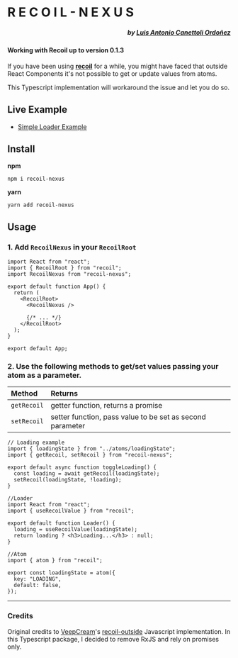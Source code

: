 # R E C O I L - N E X U S

##### <div align="right">by [Luis Antonio Canettoli Ordoñez](http://luisanton.io)</div>

#### Working with Recoil up to version 0.1.3

If you have been using **[recoil](https://recoiljs.org/)** for a while, you might have faced that outside React Components it's not possible to get or update values from atoms.

This Typescript implementation will workaround the issue and let you do so.

## Live Example

- [Simple Loader Example](https://codesandbox.io/s/github/luisanton-io/simple-loader-with-nexus)

## Install

**npm**

`npm i recoil-nexus`

**yarn**

`yarn add recoil-nexus`

## Usage

### 1. Add `RecoilNexus` in your `RecoilRoot`

```tsx
import React from "react";
import { RecoilRoot } from "recoil";
import RecoilNexus from "recoil-nexus";

export default function App() {
  return (
    <RecoilRoot>
      <RecoilNexus />

      {/* ... */}
    </RecoilRoot>
  );
}

export default App;
```

### 2. Use the following methods to get/set values passing your atom as a parameter.

| Method      | Returns                                                   |
| :---------- | :-------------------------------------------------------- |
| `getRecoil` | getter function, returns a promise                        |
| `setRecoil` | setter function, pass value to be set as second parameter |

```tsx
// Loading example
import { loadingState } from "../atoms/loadingState";
import { getRecoil, setRecoil } from "recoil-nexus";

export default async function toggleLoading() {
  const loading = await getRecoil(loadingState);
  setRecoil(loadingState, !loading);
}
```

```tsx
//Loader
import React from "react";
import { useRecoilValue } from "recoil";

export default function Loader() {
  loading = useRecoilValue(loadingState);
  return loading ? <h3>Loading...</h3> : null;
}
```

```tsx
//Atom
import { atom } from "recoil";

export const loadingState = atom({
  key: "LOADING",
  default: false,
});
```

---

### Credits

Original credits to [VeepCream](https://github.com/VeepCream)'s [recoil-outside](https://www.npmjs.com/package/recoil-outside) Javascript implementation.
In this Typescript package, I decided to remove RxJS and rely on promises only.
